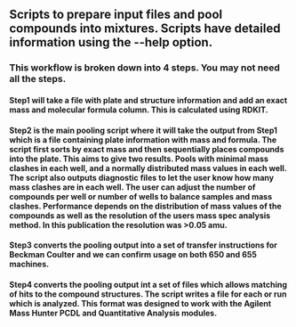 ## **Scripts to prepare input files and pool compounds into mixtures.  Scripts have detailed information using the --help option.**
### This workflow is broken down into 4 steps. You may not need all the steps.
#### **Step1** will take a file with plate and structure information and add an exact mass and molecular formula column.  This is calculated using RDKIT.
#### **Step2** is the main pooling script where it will take the output from Step1 which is a file containing plate information with mass and formula.  The script first sorts by exact mass and then sequentially places compounds into the plate.  This aims to give two results.  Pools with minimal mass clashes in each well, and a normally distributed mass values in each well.  The script also outputs diagnostic files to let the user know how many mass clashes are in each well.  The user can adjust the number of compounds per well or number of wells to balance samples and mass clashes.  Performance depends on the distribution of mass values of the compounds as well as the resolution of the users mass spec analysis method. In this publication the resolution was >0.05 amu.
#### **Step3** converts the pooling output into a set of transfer instructions for Beckman Coulter and we can confirm usage on both 650 and 655 machines.
#### **Step4** converts the pooling output int a set of files which allows matching of hits to the compound structures.  The script writes a file for each or run which is analyzed. This format was designed to work with the Agilent Mass Hunter PCDL and Quantitative Analysis modules.  

